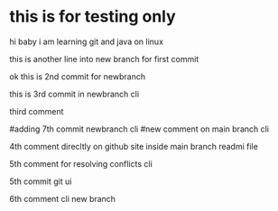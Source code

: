 # this is for testing only 
hi baby i am learning git and java on linux

this is another line into new branch for first commit

ok this is 2nd commit for newbranch

this is 3rd commit in newbranch cli

third comment

#adding 7th commit newbranch cli 
#new comment on main branch cli 

4th comment direcltly on github site inside main branch readmi file

5th comment for resolving conflicts cli

5th commit git ui

6th comment cli new branch
